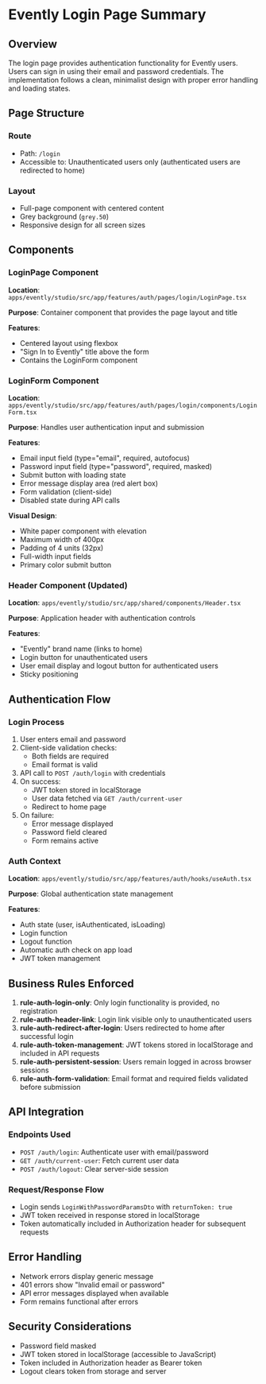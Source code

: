 # Evently Login Page Summary

## Overview
The login page provides authentication functionality for Evently users. Users can sign in using their email and password credentials. The implementation follows a clean, minimalist design with proper error handling and loading states.

## Page Structure

### Route
- Path: `/login`
- Accessible to: Unauthenticated users only (authenticated users are redirected to home)

### Layout
- Full-page component with centered content
- Grey background (`grey.50`)
- Responsive design for all screen sizes

## Components

### LoginPage Component
**Location**: `apps/evently/studio/src/app/features/auth/pages/login/LoginPage.tsx`

**Purpose**: Container component that provides the page layout and title

**Features**:
- Centered layout using flexbox
- "Sign In to Evently" title above the form
- Contains the LoginForm component

### LoginForm Component
**Location**: `apps/evently/studio/src/app/features/auth/pages/login/components/LoginForm.tsx`

**Purpose**: Handles user authentication input and submission

**Features**:
- Email input field (type="email", required, autofocus)
- Password input field (type="password", required, masked)
- Submit button with loading state
- Error message display area (red alert box)
- Form validation (client-side)
- Disabled state during API calls

**Visual Design**:
- White paper component with elevation
- Maximum width of 400px
- Padding of 4 units (32px)
- Full-width input fields
- Primary color submit button

### Header Component (Updated)
**Location**: `apps/evently/studio/src/app/shared/components/Header.tsx`

**Purpose**: Application header with authentication controls

**Features**:
- "Evently" brand name (links to home)
- Login button for unauthenticated users
- User email display and logout button for authenticated users
- Sticky positioning

## Authentication Flow

### Login Process
1. User enters email and password
2. Client-side validation checks:
   - Both fields are required
   - Email format is valid
3. API call to `POST /auth/login` with credentials
4. On success:
   - JWT token stored in localStorage
   - User data fetched via `GET /auth/current-user`
   - Redirect to home page
5. On failure:
   - Error message displayed
   - Password field cleared
   - Form remains active

### Auth Context
**Location**: `apps/evently/studio/src/app/features/auth/hooks/useAuth.tsx`

**Purpose**: Global authentication state management

**Features**:
- Auth state (user, isAuthenticated, isLoading)
- Login function
- Logout function
- Automatic auth check on app load
- JWT token management

## Business Rules Enforced

1. **rule-auth-login-only**: Only login functionality is provided, no registration
2. **rule-auth-header-link**: Login link visible only to unauthenticated users
3. **rule-auth-redirect-after-login**: Users redirected to home after successful login
4. **rule-auth-token-management**: JWT tokens stored in localStorage and included in API requests
5. **rule-auth-persistent-session**: Users remain logged in across browser sessions
6. **rule-auth-form-validation**: Email format and required fields validated before submission

## API Integration

### Endpoints Used
- `POST /auth/login`: Authenticate user with email/password
- `GET /auth/current-user`: Fetch current user data
- `POST /auth/logout`: Clear server-side session

### Request/Response Flow
- Login sends `LoginWithPasswordParamsDto` with `returnToken: true`
- JWT token received in response stored in localStorage
- Token automatically included in Authorization header for subsequent requests

## Error Handling
- Network errors display generic message
- 401 errors show "Invalid email or password"
- API error messages displayed when available
- Form remains functional after errors

## Security Considerations
- Password field masked
- JWT token stored in localStorage (accessible to JavaScript)
- Token included in Authorization header as Bearer token
- Logout clears token from storage and server